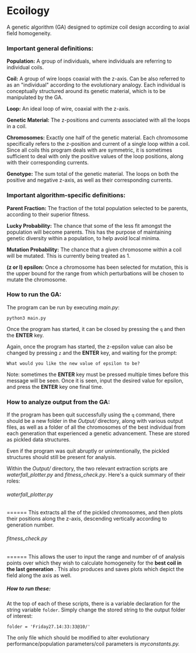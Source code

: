 # Ecoilogy

A genetic algorithm (GA) designed to optimize coil design according to axial field homogeneity.


### Important general definitions:
__Population:__ A group of individuals, where individuals are referring to individual coils.

__Coil:__ A group of wire loops coaxial with the z-axis. Can be also referred to as an "individual" according to the evolutionary analogy. Each individual is conceptually structured around its genetic material, which is to be manipulated by the GA.

__Loop:__ An ideal loop of wire, coaxial with the z-axis.

__Genetic Material:__ The z-positions and currents associated with all the loops in a coil.

__Chromosomes:__ Exactly one half of the genetic material. Each chromosome specifically refers to the z-position and current of a single loop within a coil. Since all coils this program deals with are symmetric, it is sometimes sufficient to deal with only the positive values of the loop positions, along with their corresponding currents.

__Genotype:__ The sum total of the genetic material. The loops on both the positive and negative z-axis, as well as their corresponding currents.


### Important algorithm-specific definitions:
__Parent Fraction:__ The fraction of the total population selected to be parents, according to their superior fitness.

__Lucky Probability:__ The chance that some of the less fit amongst the population will become parents. This has the purpose of maintaining genetic diversity within a population, to help avoid local minima.

__Mutation Probability:__ The chance that a given chromosome within a coil will be mutated. This is currently being treated as 1.

__(z or I) epsilon:__ Once a chromosome has been selected for mutation, this is the upper bound for the range from which perturbations will be chosen to mutate the chromosome.


### How to run the GA:
The program can be run by executing *main.py*:

`python3 main.py`

Once the program has started, it can be closed by pressing the `q` and then the **ENTER** key.



Again, once the program has started, the z-epsilon value can also be changed by pressing `z` and the **ENTER** key, and waiting for the prompt:

`What would you like the new value of epsilon to be?`

Note: sometimes the **ENTER** key must be pressed multiple times before this message will be seen. Once it is seen, input the desired value for epsilon, and press the **ENTER** key one final time.


### How to analyze output from the GA:
If the program has been quit successfully using the `q` command, there should be a new folder in the *Output/* directory, along with various output files, as well as a folder of all the chromosomes of the best individual from each generation that experienced a genetic advancement. These are stored as pickled data structures.

Even if the program was quit abruptly or unintentionally, the pickled structures should still be present for analysis.


Within the *Output/* directory, the two relevant extraction scripts are *waterfall_plotter.py* and *fitness_check.py*. Here's a quick summary of their roles:

###### waterfall_plotter.py
======
This extracts all the of the pickled chromosomes, and then plots their positions along the z-axis, descending vertically according to generation number.

###### fitness_check.py
======
This allows the user to input the range and number of of analysis points over which they wish to calculate homogeneity for the **best coil in the last generation** . This also produces and saves plots which depict the field along the axis as well.

##### How to run these:
At the top of each of these scripts, there is a variable declaration for the string variable `folder`. Simply change the stored string to the output folder of interest:

`folder = 'Friday27.14:33:33@10/'`





The only file which should be modified to alter evolutionary performance/population parameters/coil parameters is *myconstants.py.*
